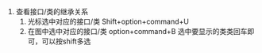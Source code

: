 1. 查看接口/类的继承关系    
   1. 光标选中对应的接口/类 Shift+option+command+U     
   2. 在图中选中对应的接口/类 option+command+B 选中要显示的类类回车即可，可以按shift多选    